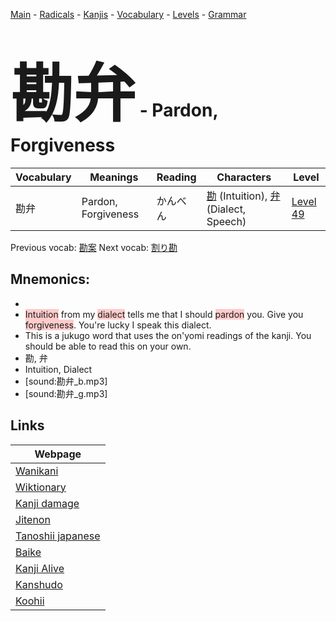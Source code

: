 <style> bigfont {font-size: 100px}</style>
[Main](../README.md) -
[Radicals](../radicals.md) -
[Kanjis](../kanjis.md) -
[Vocabulary](../vocabulary.md) -
[Levels](../levels.md) -
[Grammar](../grammar.md)
# <bigfont> 勘弁</bigfont> - Pardon, Forgiveness 

| Vocabulary | Meanings | Reading | Characters | Level |
| --- | --- | --- | --- | --- |
| 勘弁 | Pardon, Forgiveness | かんべん |  [勘](../kanjis/勘.md) (Intuition), [弁](../kanjis/弁.md) (Dialect, Speech) | [Level 49](../levels/wk_level49.md) |

Previous vocab: [勘案](勘案.md) Next vocab: [割り勘](割り勘.md) 

## Mnemonics:

* 
* <span style="background-color:#ffcccb"> Intuition</span> from my <span style="background-color:#ffcccb"> dialect</span> tells me that I should <span style="background-color:#ffcccb"> pardon</span> you. Give you <span style="background-color:#ffcccb"> forgiveness</span>. You're lucky I speak this dialect.
* This is a jukugo word that uses the on'yomi readings of the kanji. You should be able to read this on your own.
* 勘, 弁
* Intuition, Dialect
* [sound:勘弁_b.mp3]
* [sound:勘弁_g.mp3]


## Links 

| Webpage |
| --- |
| [Wanikani          ](https://www.wanikani.com/kanji/勘弁) |
| [Wiktionary        ](https://en.wiktionary.org/wiki/勘弁) |
| [Kanji damage      ](http://www.kanjidamage.com/kanji/search?utf8=✓&q=勘弁) |
| [Jitenon           ](https://jitenon.com/kanji/勘弁) |
| [Tanoshii japanese ](https://www.tanoshiijapanese.com/dictionary/kanji.cfm?k=勘弁) |
| [Baike             ](https://baike.baidu.com/item/勘弁) |
| [Kanji Alive       ](https://app.kanjialive.com/勘弁) |
| [Kanshudo          ](https://www.kanshudo.com/searchmn?q=勘弁) |
| [Koohii            ](https://kanji.koohii.com/study/kanji/勘弁) |
